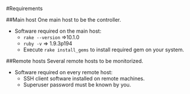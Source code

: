 #Requirements

##Main host
One main host to be the controller.
* Software required on the main host: 
   * `rake --version` =>10.1.0
   * `ruby -v` => 1.9.3p194
   * Execute `rake install_gems` to install required gem on your system.

##Remote hosts
Several remote hosts to be monitorized.
* Software required on every remote host:
   * SSH client software installed on remote machines.
   * Superuser password must be known by you.

